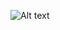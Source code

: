 ![Alt text](https://github.com/tilemachoscfu/SummerofCode-2017/blob/master/caesarsChiper/Caesar-Cipher-3.png)
